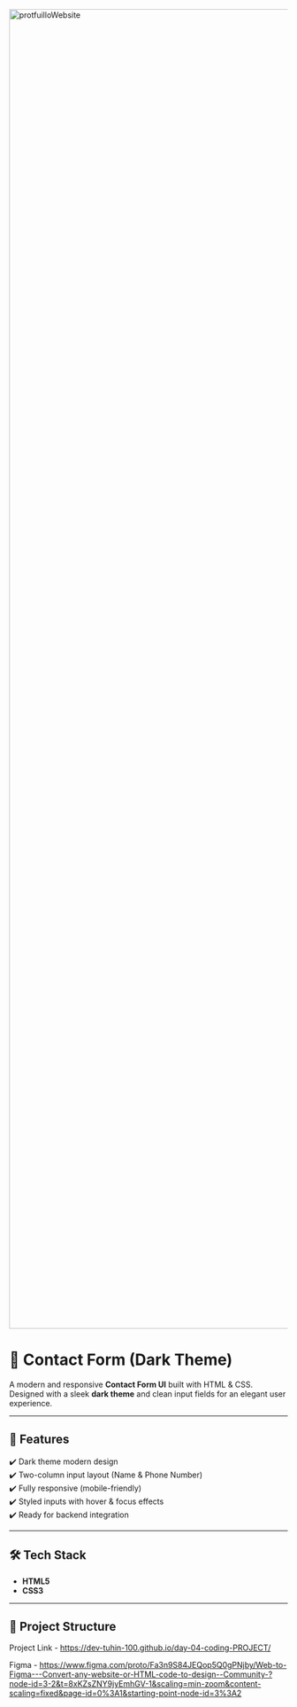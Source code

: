 
<img width="1600" height="2381" alt="protfuilloWebsite" src="https://github.com/user-attachments/assets/7eebd535-ee9a-466c-8a6e-25f41474074a" />

# 📩 Contact Form (Dark Theme)

A modern and responsive **Contact Form UI** built with HTML & CSS.  
Designed with a sleek **dark theme** and clean input fields for an elegant user experience.  

---

## 🚀 Features
✔️ Dark theme modern design  
✔️ Two-column input layout (Name & Phone Number)  
✔️ Fully responsive (mobile-friendly)  
✔️ Styled inputs with hover & focus effects  
✔️ Ready for backend integration  

---

## 🛠️ Tech Stack
- **HTML5**  
- **CSS3**  

---

## 📂 Project Structure

Project Link - https://dev-tuhin-100.github.io/day-04-coding-PROJECT/

Figma - https://www.figma.com/proto/Fa3n9S84JEQop5Q0gPNjby/Web-to-Figma---Convert-any-website-or-HTML-code-to-design--Community-?node-id=3-2&t=8xKZsZNY9jyEmhGV-1&scaling=min-zoom&content-scaling=fixed&page-id=0%3A1&starting-point-node-id=3%3A2
